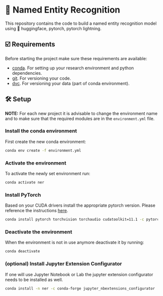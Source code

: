 # 📜 Named Entity Recognition
This repository contains the code to build a named entity recognition model
using 🤗 huggingface, pytorch, pytorch lightning.

## ☑️ Requirements
Before starting the project make sure these requirements are available:
- [conda][conda]. For setting up your research environment and python dependencies.
- [git][git]. For versioning your code.
- [dvc][dvc]. For versioning your data (part of conda environment).

## 🛠️ Setup

**NOTE:** For each new project it is advisable to change the environment name
and to make sure that the required modules are in the `environment.yml` file.

### Install the conda environment

First create the new conda environment:

```bash
conda env create -f environment.yml
```

### Activate the environment

To activate the newly set environment run:

```bash
conda activate ner
```

### Install PyTorch

Based on your CUDA drivers install the appropriate pytorch version. Please
reference the instructions [here][pytorch].

```bash
conda install pytorch torchvision torchaudio cudatoolkit=11.1 -c pytorch -c nvidia
```


### Deactivate the environment
When the environment is not in use anymore deactivate it by running:

```bash
conda deactivate
```

### (optional) Install Jupyter Extension Configurator

If one will use Jupyter Notebook or Lab the jupyter extension configurator
needs to be installed as well.

```bash
conda install -n ner -c conda-forge jupyter_nbextensions_configurator
```


[git]: https://git-scm.com/
[dvc]: https://dvc.org/
[conda]: https://docs.conda.io/en/latest/
[pytorch]: https://pytorch.org/
